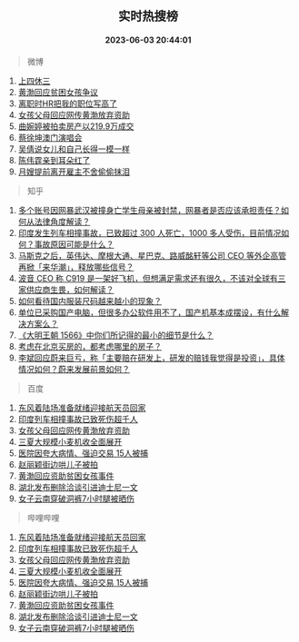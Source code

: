 <div align="center"><h2>实时热搜榜</h2><h4>2023-06-03 20:44:01</h4></div>

> 微博  

1. [上四休三](https://s.weibo.com/weibo?q=%E4%B8%8A%E5%9B%9B%E4%BC%91%E4%B8%89&t=31&band_rank=1&Refer=top)<br />
2. [黄渤回应贫困女孩争议](https://s.weibo.com/weibo?q=%23%E9%BB%84%E6%B8%A4%E5%9B%9E%E5%BA%94%E8%B4%AB%E5%9B%B0%E5%A5%B3%E5%AD%A9%E4%BA%89%E8%AE%AE%23&t=31&band_rank=2&Refer=top)<br />
3. [离职时HR把我的职位写高了](https://s.weibo.com/weibo?q=%23%E7%A6%BB%E8%81%8C%E6%97%B6HR%E6%8A%8A%E6%88%91%E7%9A%84%E8%81%8C%E4%BD%8D%E5%86%99%E9%AB%98%E4%BA%86%23&t=31&band_rank=3&Refer=top)<br />
4. [女孩父母回应网传黄渤放弃资助](https://s.weibo.com/weibo?q=%23%E5%A5%B3%E5%AD%A9%E7%88%B6%E6%AF%8D%E5%9B%9E%E5%BA%94%E7%BD%91%E4%BC%A0%E9%BB%84%E6%B8%A4%E6%94%BE%E5%BC%83%E8%B5%84%E5%8A%A9%23&t=31&band_rank=4&Refer=top)<br />
5. [曲婉婷被拍卖房产以219.9万成交](https://s.weibo.com/weibo?q=%23%E6%9B%B2%E5%A9%89%E5%A9%B7%E8%A2%AB%E6%8B%8D%E5%8D%96%E6%88%BF%E4%BA%A7%E4%BB%A5219.9%E4%B8%87%E6%88%90%E4%BA%A4%23&t=31&band_rank=5&Refer=top)<br />
6. [蔡徐坤澳门演唱会](https://s.weibo.com/weibo?q=%E8%94%A1%E5%BE%90%E5%9D%A4%E6%BE%B3%E9%97%A8%E6%BC%94%E5%94%B1%E4%BC%9A&t=31&band_rank=6&Refer=top)<br />
7. [吴倩说女儿和自己长得一模一样](https://s.weibo.com/weibo?q=%23%E5%90%B4%E5%80%A9%E8%AF%B4%E5%A5%B3%E5%84%BF%E5%92%8C%E8%87%AA%E5%B7%B1%E9%95%BF%E5%BE%97%E4%B8%80%E6%A8%A1%E4%B8%80%E6%A0%B7%23&t=31&band_rank=7&Refer=top)<br />
8. [陈伟霆亲到耳朵红了](https://s.weibo.com/weibo?q=%23%E9%99%88%E4%BC%9F%E9%9C%86%E4%BA%B2%E5%88%B0%E8%80%B3%E6%9C%B5%E7%BA%A2%E4%BA%86%23&t=31&band_rank=8&Refer=top)<br />
9. [月嫂提前离开雇主不舍偷偷抹泪](https://s.weibo.com/weibo?q=%23%E6%9C%88%E5%AB%82%E6%8F%90%E5%89%8D%E7%A6%BB%E5%BC%80%E9%9B%87%E4%B8%BB%E4%B8%8D%E8%88%8D%E5%81%B7%E5%81%B7%E6%8A%B9%E6%B3%AA%23&t=31&band_rank=9&Refer=top)<br />

> 知乎  

1. [多个账号因网暴武汉被撞身亡学生母亲被封禁，网暴者是否应该承担责任？如何从法律角度解读？](https://www.zhihu.com/question/604552148)<br />
2. [印度发生列车相撞事故，已致超过 300 人死亡，1000 多人受伤，目前情况如何？事故原因可能是什么？](https://www.zhihu.com/question/604551488)<br />
3. [马斯克之后，英伟达、摩根大通、星巴克、路威酩轩等公司 CEO 等外企高管再掀「来华潮」，释放哪些信号？](https://www.zhihu.com/question/604506301)<br />
4. [波音 CEO 称 C919 是一架好飞机，但想满足需求还有很久，不该对全球有三家供应商生畏，如何解读？](https://www.zhihu.com/question/604411935)<br />
5. [如何看待国内服装尺码越来越小的现象？](https://www.zhihu.com/question/499028779)<br />
6. [单位已采购国产电脑，但很多办公软件用不了，国产机基本成摆设，有什么解决方案么？](https://www.zhihu.com/question/511544506)<br />
7. [《大明王朝 1566》中你们所记得的最小的细节是什么？](https://www.zhihu.com/question/603826224)<br />
8. [考虑在北京买房的，都考虑哪里的房子？](https://www.zhihu.com/question/452857081)<br />
9. [李斌回应蔚来巨亏，称「主要赔在研发上，研发的赔钱我觉得是投资」，具体情况如何？蔚来发展前景如何？](https://www.zhihu.com/question/602722590)<br />

> 百度  

1. [东风着陆场准备就绪迎接航天员回家](https://www.baidu.com/s?wd=%E4%B8%9C%E9%A3%8E%E7%9D%80%E9%99%86%E5%9C%BA%E5%87%86%E5%A4%87%E5%B0%B1%E7%BB%AA%E8%BF%8E%E6%8E%A5%E8%88%AA%E5%A4%A9%E5%91%98%E5%9B%9E%E5%AE%B6&sa=fyb_news&rsv_dl=fyb_news)<br />
2. [印度列车相撞事故已致死伤超千人](https://www.baidu.com/s?wd=%E5%8D%B0%E5%BA%A6%E5%88%97%E8%BD%A6%E7%9B%B8%E6%92%9E%E4%BA%8B%E6%95%85%E5%B7%B2%E8%87%B4%E6%AD%BB%E4%BC%A4%E8%B6%85%E5%8D%83%E4%BA%BA&sa=fyb_news&rsv_dl=fyb_news)<br />
3. [女孩父母回应网传黄渤放弃资助](https://www.baidu.com/s?wd=%E5%A5%B3%E5%AD%A9%E7%88%B6%E6%AF%8D%E5%9B%9E%E5%BA%94%E7%BD%91%E4%BC%A0%E9%BB%84%E6%B8%A4%E6%94%BE%E5%BC%83%E8%B5%84%E5%8A%A9&sa=fyb_news&rsv_dl=fyb_news)<br />
4. [三夏大规模小麦机收全面展开](https://www.baidu.com/s?wd=%E4%B8%89%E5%A4%8F%E5%A4%A7%E8%A7%84%E6%A8%A1%E5%B0%8F%E9%BA%A6%E6%9C%BA%E6%94%B6%E5%85%A8%E9%9D%A2%E5%B1%95%E5%BC%80&sa=fyb_news&rsv_dl=fyb_news)<br />
5. [医院因夸大病情、强迫交易 15人被捕](https://www.baidu.com/s?wd=%E5%8C%BB%E9%99%A2%E5%9B%A0%E5%A4%B8%E5%A4%A7%E7%97%85%E6%83%85%E3%80%81%E5%BC%BA%E8%BF%AB%E4%BA%A4%E6%98%93+15%E4%BA%BA%E8%A2%AB%E6%8D%95&sa=fyb_news&rsv_dl=fyb_news)<br />
6. [赵丽颖街边哄儿子被拍](https://www.baidu.com/s?wd=%E8%B5%B5%E4%B8%BD%E9%A2%96%E8%A1%97%E8%BE%B9%E5%93%84%E5%84%BF%E5%AD%90%E8%A2%AB%E6%8B%8D&sa=fyb_news&rsv_dl=fyb_news)<br />
7. [黄渤回应资助贫困女孩事件](https://www.baidu.com/s?wd=%E9%BB%84%E6%B8%A4%E5%9B%9E%E5%BA%94%E8%B5%84%E5%8A%A9%E8%B4%AB%E5%9B%B0%E5%A5%B3%E5%AD%A9%E4%BA%8B%E4%BB%B6&sa=fyb_news&rsv_dl=fyb_news)<br />
8. [湖北发布删除洽谈引进迪士尼一文](https://www.baidu.com/s?wd=%E6%B9%96%E5%8C%97%E5%8F%91%E5%B8%83%E5%88%A0%E9%99%A4%E6%B4%BD%E8%B0%88%E5%BC%95%E8%BF%9B%E8%BF%AA%E5%A3%AB%E5%B0%BC%E4%B8%80%E6%96%87&sa=fyb_news&rsv_dl=fyb_news)<br />
9. [女子云南穿破洞裤7小时腿被晒伤](https://www.baidu.com/s?wd=%E5%A5%B3%E5%AD%90%E4%BA%91%E5%8D%97%E7%A9%BF%E7%A0%B4%E6%B4%9E%E8%A3%A47%E5%B0%8F%E6%97%B6%E8%85%BF%E8%A2%AB%E6%99%92%E4%BC%A4&sa=fyb_news&rsv_dl=fyb_news)<br />

> 哔哩哔哩  

1. [东风着陆场准备就绪迎接航天员回家](https://www.baidu.com/s?wd=%E4%B8%9C%E9%A3%8E%E7%9D%80%E9%99%86%E5%9C%BA%E5%87%86%E5%A4%87%E5%B0%B1%E7%BB%AA%E8%BF%8E%E6%8E%A5%E8%88%AA%E5%A4%A9%E5%91%98%E5%9B%9E%E5%AE%B6&sa=fyb_news&rsv_dl=fyb_news)<br />
2. [印度列车相撞事故已致死伤超千人](https://www.baidu.com/s?wd=%E5%8D%B0%E5%BA%A6%E5%88%97%E8%BD%A6%E7%9B%B8%E6%92%9E%E4%BA%8B%E6%95%85%E5%B7%B2%E8%87%B4%E6%AD%BB%E4%BC%A4%E8%B6%85%E5%8D%83%E4%BA%BA&sa=fyb_news&rsv_dl=fyb_news)<br />
3. [女孩父母回应网传黄渤放弃资助](https://www.baidu.com/s?wd=%E5%A5%B3%E5%AD%A9%E7%88%B6%E6%AF%8D%E5%9B%9E%E5%BA%94%E7%BD%91%E4%BC%A0%E9%BB%84%E6%B8%A4%E6%94%BE%E5%BC%83%E8%B5%84%E5%8A%A9&sa=fyb_news&rsv_dl=fyb_news)<br />
4. [三夏大规模小麦机收全面展开](https://www.baidu.com/s?wd=%E4%B8%89%E5%A4%8F%E5%A4%A7%E8%A7%84%E6%A8%A1%E5%B0%8F%E9%BA%A6%E6%9C%BA%E6%94%B6%E5%85%A8%E9%9D%A2%E5%B1%95%E5%BC%80&sa=fyb_news&rsv_dl=fyb_news)<br />
5. [医院因夸大病情、强迫交易 15人被捕](https://www.baidu.com/s?wd=%E5%8C%BB%E9%99%A2%E5%9B%A0%E5%A4%B8%E5%A4%A7%E7%97%85%E6%83%85%E3%80%81%E5%BC%BA%E8%BF%AB%E4%BA%A4%E6%98%93+15%E4%BA%BA%E8%A2%AB%E6%8D%95&sa=fyb_news&rsv_dl=fyb_news)<br />
6. [赵丽颖街边哄儿子被拍](https://www.baidu.com/s?wd=%E8%B5%B5%E4%B8%BD%E9%A2%96%E8%A1%97%E8%BE%B9%E5%93%84%E5%84%BF%E5%AD%90%E8%A2%AB%E6%8B%8D&sa=fyb_news&rsv_dl=fyb_news)<br />
7. [黄渤回应资助贫困女孩事件](https://www.baidu.com/s?wd=%E9%BB%84%E6%B8%A4%E5%9B%9E%E5%BA%94%E8%B5%84%E5%8A%A9%E8%B4%AB%E5%9B%B0%E5%A5%B3%E5%AD%A9%E4%BA%8B%E4%BB%B6&sa=fyb_news&rsv_dl=fyb_news)<br />
8. [湖北发布删除洽谈引进迪士尼一文](https://www.baidu.com/s?wd=%E6%B9%96%E5%8C%97%E5%8F%91%E5%B8%83%E5%88%A0%E9%99%A4%E6%B4%BD%E8%B0%88%E5%BC%95%E8%BF%9B%E8%BF%AA%E5%A3%AB%E5%B0%BC%E4%B8%80%E6%96%87&sa=fyb_news&rsv_dl=fyb_news)<br />
9. [女子云南穿破洞裤7小时腿被晒伤](https://www.baidu.com/s?wd=%E5%A5%B3%E5%AD%90%E4%BA%91%E5%8D%97%E7%A9%BF%E7%A0%B4%E6%B4%9E%E8%A3%A47%E5%B0%8F%E6%97%B6%E8%85%BF%E8%A2%AB%E6%99%92%E4%BC%A4&sa=fyb_news&rsv_dl=fyb_news)<br />
